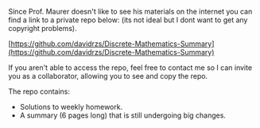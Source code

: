 Since Prof. Maurer doesn't like to see his materials on the internet you can find a link to a private repo below: (its not ideal but I dont want to get any copyright problems).

[https://github.com/davidrzs/Discrete-Mathematics-Summary](https://github.com/davidrzs/Discrete-Mathematics-Summary)

If you aren't able to access the repo, feel free to contact me so I can invite you as a collaborator, allowing you to see and copy the repo.

The repo contains:

- Solutions to weekly homework.
- A summary (6 pages long) that is still undergoing big changes.